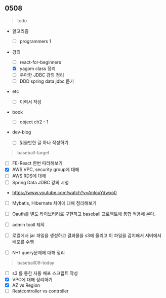 ## 0508


> todo

- 알고리즘

  - [ ] programmers 1
- 강의

  - [ ] react-for-beginners
  - [x] yagom class 정리
  - [ ] 우아한 JDBC 강의 정리
  - [ ] DDD spring data jdbc 듣기
- etc
  - [ ] 이력서 작성
- book
  - [ ] object ch2 - 1
- dev-blog

  - [ ] 읽을만한 글 하나 작성하기



> baseball-target

- [ ] FE-React 한번 따라해보기
- [x] AWS VPC, security group에 대해
- [ ] AWS RDS에 대해
- [ ]  Spring Data JDBC 강의 시청
  - https://www.youtube.com/watch?v=AnIouYdwxo0
- [ ] Mybatis, Hibernate 차이에 대해 정리해보기
- [ ] Oauth를 별도 라이브러리로 구현하고 baseball 프로젝트에 통합 적용해 본다.
- [ ] admin tooll 제작
- [ ] 로컬에서 jar 파일을 생성하고 결과물을 s3에 올리고 이 파일을 감지해서 서버에서 배포를 수행
- [ ] N+1 query문제에 대해 정리



> baseball09-today

- [ ] s3 를 통한 자동 배포 스크립트 작성
- [x] VPC에 대해 정리하기
- [x] AZ vs Region
- [ ] Restcontroller vs controller
